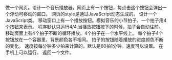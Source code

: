 做一个网页。设计一个音乐播放器。网页上有一个按钮，每点击这个按钮会弹出一个浮动可移动的窗口。
网页的style是通过JavaScript动态生成的。
设计一个JavaScript类。
移动窗口上有一个播放按钮。模拟音乐的小节拍子，一个拍子用4个按钮来表示。
程序默认只运行4/4,当播放按钮按下的时候，拍子会自动往前。
移动页面上有4个拍子不断的循环播放。4个拍子在一个水平线上。
每个拍子4个按钮放在一个容器里，背景颜色各不相同。
拍子的按钮随着播放的进度颜色不断的变化。
速度按每分钟多少拍来计算的，默认是60拍1分钟。速度可以设置。
在手机上可以运行。
返回一个文件。